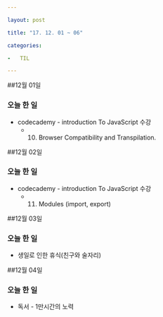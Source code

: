 ```yaml
---

layout: post

title: "17. 12. 01 ~ 06"

categories:

-	TIL

---
```


##12월 01일

### 오늘 한 일

-	codecademy - introduction To JavaScript 수강
	-	10. Browser Compatibility and Transpilation.

##12월 02일

### 오늘 한 일

-	codecademy - introduction To JavaScript 수강
	-	11. Modules (import, export)

##12월 03일

### 오늘 한 일

-	생일로 인한 휴식(친구와 술자리)

##12월 04일

### 오늘 한 일

-	독서 - 1만시간의 노력
